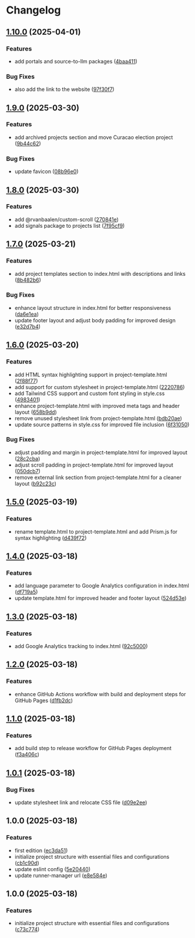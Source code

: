 # Changelog

## [1.10.0](https://github.com/rvanbaalen/rvanbaalen.github.io/compare/rvanbaalen.github.io-v1.9.0...rvanbaalen.github.io-v1.10.0) (2025-04-01)


### Features

* add portals and source-to-llm packages ([4baa411](https://github.com/rvanbaalen/rvanbaalen.github.io/commit/4baa411dc0411bee348b8f03766a5a84ddd5395b))


### Bug Fixes

* also add the link to the website ([97f30f7](https://github.com/rvanbaalen/rvanbaalen.github.io/commit/97f30f75150863618e3008e9ab2dd4bc5ecfbf9f))

## [1.9.0](https://github.com/rvanbaalen/rvanbaalen.github.io/compare/rvanbaalen.github.io-v1.8.0...rvanbaalen.github.io-v1.9.0) (2025-03-30)


### Features

* add archived projects section and move Curacao election project ([9b44c62](https://github.com/rvanbaalen/rvanbaalen.github.io/commit/9b44c62da9e3f3dba6dacc7c83dd7ad61346e1cd))


### Bug Fixes

* update favicon ([08b96e0](https://github.com/rvanbaalen/rvanbaalen.github.io/commit/08b96e07b8378bacbc2f8cbf9b8c87582a1467d5))

## [1.8.0](https://github.com/rvanbaalen/rvanbaalen.github.io/compare/rvanbaalen.github.io-v1.7.0...rvanbaalen.github.io-v1.8.0) (2025-03-30)


### Features

* add @rvanbaalen/custom-scroll ([270841e](https://github.com/rvanbaalen/rvanbaalen.github.io/commit/270841ecc99bb0d1d9df4454d2a6688718983e15))
* add signals package to projects list ([7f95cf9](https://github.com/rvanbaalen/rvanbaalen.github.io/commit/7f95cf958b3c8966751c56919d28cd1ff85ca985))

## [1.7.0](https://github.com/rvanbaalen/rvanbaalen.github.io/compare/rvanbaalen.github.io-v1.6.0...rvanbaalen.github.io-v1.7.0) (2025-03-21)


### Features

* add project templates section to index.html with descriptions and links ([8b482b6](https://github.com/rvanbaalen/rvanbaalen.github.io/commit/8b482b68fc5181559d89423bbbb7feaed346d71a))


### Bug Fixes

* enhance layout structure in index.html for better responsiveness ([da6e1ea](https://github.com/rvanbaalen/rvanbaalen.github.io/commit/da6e1ea4287ab4954b2d3dd8a016816e328eb652))
* update footer layout and adjust body padding for improved design ([e32d7b4](https://github.com/rvanbaalen/rvanbaalen.github.io/commit/e32d7b483acaa61794a14a2dd9e2a3eb4e03a096))

## [1.6.0](https://github.com/rvanbaalen/rvanbaalen.github.io/compare/rvanbaalen.github.io-v1.5.0...rvanbaalen.github.io-v1.6.0) (2025-03-20)


### Features

* add HTML syntax highlighting support in project-template.html ([2f88f77](https://github.com/rvanbaalen/rvanbaalen.github.io/commit/2f88f77c832f752ccc68a1fa9d8ecf075573821f))
* add support for custom stylesheet in project-template.html ([2220786](https://github.com/rvanbaalen/rvanbaalen.github.io/commit/222078658fd9aa7502b9e5cf01718135be2192c8))
* add Tailwind CSS support and custom font styling in style.css ([4983401](https://github.com/rvanbaalen/rvanbaalen.github.io/commit/498340117f6a3ec9fc4e9d78b79099306ae8aa69))
* enhance project-template.html with improved meta tags and header layout ([658b9dd](https://github.com/rvanbaalen/rvanbaalen.github.io/commit/658b9ddf8b53c31ad7863db6936d14f25ad122d1))
* remove unused stylesheet link from project-template.html ([bdb20ae](https://github.com/rvanbaalen/rvanbaalen.github.io/commit/bdb20ae2ae34e8f299b1cd0d4b469648951385cc))
* update source patterns in style.css for improved file inclusion ([6f31050](https://github.com/rvanbaalen/rvanbaalen.github.io/commit/6f31050d13f58f3bdf7d991480b8c7efd5651bea))


### Bug Fixes

* adjust padding and margin in project-template.html for improved layout ([28c2cba](https://github.com/rvanbaalen/rvanbaalen.github.io/commit/28c2cba88883ce999fcdd3f5d00ac42529c8c9b0))
* adjust scroll padding in project-template.html for improved layout ([050dcb7](https://github.com/rvanbaalen/rvanbaalen.github.io/commit/050dcb71149f01f6967d1dc871141f8df3879e8a))
* remove external link section from project-template.html for a cleaner layout ([b92c23c](https://github.com/rvanbaalen/rvanbaalen.github.io/commit/b92c23c17b4e839e5168c6a2cab0c02cad559baa))

## [1.5.0](https://github.com/rvanbaalen/rvanbaalen.github.io/compare/rvanbaalen.github.io-v1.4.0...rvanbaalen.github.io-v1.5.0) (2025-03-19)


### Features

* rename template.html to project-template.html and add Prism.js for syntax highlighting ([d439f72](https://github.com/rvanbaalen/rvanbaalen.github.io/commit/d439f72d7078605a106cc977c2d8f0d0f054d37e))

## [1.4.0](https://github.com/rvanbaalen/rvanbaalen.github.io/compare/rvanbaalen.github.io-v1.3.0...rvanbaalen.github.io-v1.4.0) (2025-03-18)


### Features

* add language parameter to Google Analytics configuration in index.html ([df719a5](https://github.com/rvanbaalen/rvanbaalen.github.io/commit/df719a5f81ecc11c95008b445bbe0eb82f7504a3))
* update template.html for improved header and footer layout ([524d53e](https://github.com/rvanbaalen/rvanbaalen.github.io/commit/524d53e813bcd1bbc3319512f99802f70b2056a5))

## [1.3.0](https://github.com/rvanbaalen/rvanbaalen.github.io/compare/rvanbaalen.github.io-v1.2.0...rvanbaalen.github.io-v1.3.0) (2025-03-18)


### Features

* add Google Analytics tracking to index.html ([92c5000](https://github.com/rvanbaalen/rvanbaalen.github.io/commit/92c500010b1c1f40009bac940705abf24dca3bc2))

## [1.2.0](https://github.com/rvanbaalen/rvanbaalen.github.io/compare/rvanbaalen.github.io-v1.1.0...rvanbaalen.github.io-v1.2.0) (2025-03-18)


### Features

* enhance GitHub Actions workflow with build and deployment steps for GitHub Pages ([d1fb2dc](https://github.com/rvanbaalen/rvanbaalen.github.io/commit/d1fb2dc4e0b5bf03da9c1fa0e61d60a3910711f9))

## [1.1.0](https://github.com/rvanbaalen/rvanbaalen.github.io/compare/rvanbaalen.github.io-v1.0.1...rvanbaalen.github.io-v1.1.0) (2025-03-18)


### Features

* add build step to release workflow for GitHub Pages deployment ([f3a406c](https://github.com/rvanbaalen/rvanbaalen.github.io/commit/f3a406cdafc5ad282abe6f9d972de734337a5480))

## [1.0.1](https://github.com/rvanbaalen/rvanbaalen.github.io/compare/rvanbaalen.github.io-v1.0.0...rvanbaalen.github.io-v1.0.1) (2025-03-18)


### Bug Fixes

* update stylesheet link and relocate CSS file ([d09e2ee](https://github.com/rvanbaalen/rvanbaalen.github.io/commit/d09e2ee23e887d4d1b947ac89cadc1bcc54e0ab3))

## 1.0.0 (2025-03-18)


### Features

* first edition ([ec3da51](https://github.com/rvanbaalen/rvanbaalen.github.io/commit/ec3da516dee09c661e87d65972e5509abab0d6ad))
* initialize project structure with essential files and configurations ([cb1c90d](https://github.com/rvanbaalen/rvanbaalen.github.io/commit/cb1c90d7c3fd6579fdfb771162cd3f15a48c9800))
* update eslint config ([5e20440](https://github.com/rvanbaalen/rvanbaalen.github.io/commit/5e20440ddbd86217a2ca76ea8a47354c41cc9a0b))
* update runner-manager url ([e8e584e](https://github.com/rvanbaalen/rvanbaalen.github.io/commit/e8e584ec851c659db74bc513f96611c102763033))

## 1.0.0 (2025-03-18)


### Features

* initialize project structure with essential files and configurations ([c73c774](https://github.com/rvanbaalen/template-static-html/commit/c73c774292aff482845f9c3f65415f88335a9987))

